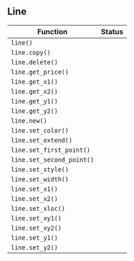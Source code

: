 ## Line

| Function                  | Status |
| ------------------------- | ------ |
| `line()`                  |        |
| `line.copy()`             |        |
| `line.delete()`           |        |
| `line.get_price()`        |        |
| `line.get_x1()`           |        |
| `line.get_x2()`           |        |
| `line.get_y1()`           |        |
| `line.get_y2()`           |        |
| `line.new()`              |        |
| `line.set_color()`        |        |
| `line.set_extend()`       |        |
| `line.set_first_point()`  |        |
| `line.set_second_point()` |        |
| `line.set_style()`        |        |
| `line.set_width()`        |        |
| `line.set_x1()`           |        |
| `line.set_x2()`           |        |
| `line.set_xloc()`         |        |
| `line.set_xy1()`          |        |
| `line.set_xy2()`          |        |
| `line.set_y1()`           |        |
| `line.set_y2()`           |        |
